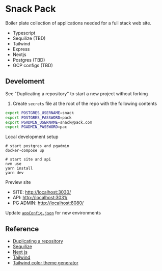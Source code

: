 # Snack Pack
Boiler plate collection of applications needed for a full stack web site.
 - Typescript
 - Sequilize (TBD)
 - Tailwind
 - Express
 - Nextjs
 - Postgres (TBD)
 - GCP configs (TBD)

## Develoment
See "Duplicating a repository" to start a new project without forking

1. Create `secrets` file at the root of the repo with the following contents
```bash
export POSTGRES_USERNAME=snack
export POSTGRES_PASSWORD=pack
export PGADMIN_USERNAME=snack@pack.com
export PGADMIN_PASSWORD=pac
```

Local development setup
```
# start postgres and pgadmin
docker-compose up

# start site and api
nvm use
yarn install
yarn dev
```

Preview site
 - SITE: [http://localhost:3030/](http://localhost:3030/)
 - API: [http://localhost:3031/](http://localhost:3031/__health)
 - PG ADMIN: [http://localhost:8080/](http://localhost:3031/__health)

Update [`appConfig.json`](./appConfig.json) for new environments

## Reference
 - [Duplicating a repository](https://docs.github.com/en/github/creating-cloning-and-archiving-repositories/duplicating-a-repository)
 - [Sequilize](https://sequelize.org/master/)
 - [Next js](https://nextjs.org/docs/getting-started)
 - [Tailwind](https://tailwindcss.com/docs)
 - [Tailwind color theme generator](https://tailwind.ink/)